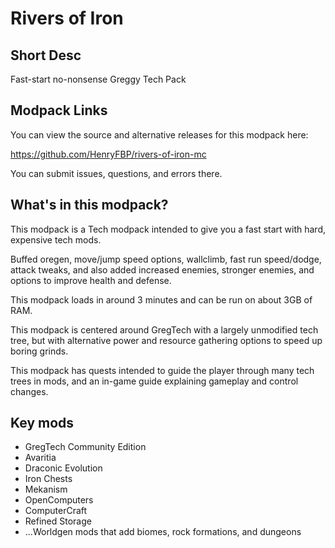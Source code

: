 # Rivers of Iron

## Short Desc

Fast-start no-nonsense Greggy Tech Pack

## Modpack Links

You can view the source and alternative releases for this modpack here:

https://github.com/HenryFBP/rivers-of-iron-mc

You can submit issues, questions, and errors there.

## What's in this modpack?

This modpack is a Tech modpack intended to give you a fast start with hard, expensive tech mods.

Buffed oregen, move/jump speed options, wallclimb, fast run speed/dodge, attack tweaks, and also added increased enemies, stronger enemies, and options to improve health and defense.

This modpack loads in around 3 minutes and can be run on about 3GB of RAM.

This modpack is centered around GregTech with a largely unmodified tech tree, but with alternative power and resource gathering options to speed up boring grinds.

This modpack has quests intended to guide the player through many tech trees in mods, and an in-game guide explaining gameplay and control changes.

## Key mods

- GregTech Community Edition
- Avaritia
- Draconic Evolution
- Iron Chests
- Mekanism
- OpenComputers
- ComputerCraft
- Refined Storage
- ...Worldgen mods that add biomes, rock formations, and dungeons
